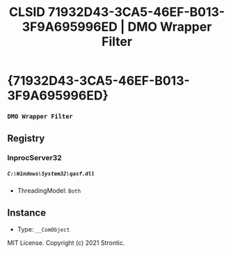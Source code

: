 ﻿---
title: "CLSID 71932D43-3CA5-46EF-B013-3F9A695996ED | DMO Wrapper Filter"
excerpt: What is COM-Object CLSID 71932D43-3CA5-46EF-B013-3F9A695996ED?
---

# {71932D43-3CA5-46EF-B013-3F9A695996ED}

### `DMO Wrapper Filter`

## Registry


### InprocServer32

##### `C:\Windows\System32\qasf.dll`
* ThreadingModel: `Both`

## Instance

* Type: `__ComObject`

MIT License. Copyright (c) 2021 Strontic.


